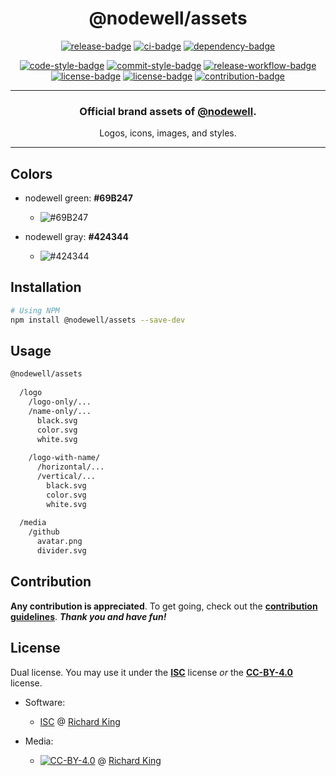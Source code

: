 <h1 align="center">
  @nodewell/assets  
</h1>

<!-- Badges - 1st row -->
<p align="center">
  <!-- NPM badge -->
  <a href="https://www.npmjs.com/package/@nodewell/assets"><img src="https://img.shields.io/npm/v/@nodewell/assets?color=brightgreen&style=flat-square" alt="release-badge"></a>
  <!-- CI badge -->
  <a href="https://github.com/nodewell/assets/actions?query=workflow%3Aci"><img src="https://github.com/nodewell/assets/workflows/ci/badge.svg?style=flat-square" alt="ci-badge"></a>
  <!-- Dependency badge -->
  <a href="https://david-dm.org/nodewell/assets"><img src="https://img.shields.io/badge/dependabot-enabled-brightgreen.svg?style=flat-square" alt="dependency-badge"></a>  
</p>

<!-- Badges - 2nd row -->
<p align="center">
  <!-- Code style badge -->
  <a href="https://standardjs.com"><img src="https://img.shields.io/badge/style-standardjs-f1d300.svg?style=flat-square" alt="code-style-badge"></a>
  <!-- Commit style badge -->
  <a href="https://commitizen.github.io/cz-cli"><img src="https://img.shields.io/badge/commit-commitizen-fe7d37.svg?style=flat-square" alt="commit-style-badge"></a>
  <!-- Release workflow badge -->
  <a href="https://semantic-release.gitbook.io/semantic-release"><img src="https://img.shields.io/badge/release-semantic--release-e10079.svg?style=flat-square" alt="release-workflow-badge"></a>
  <!-- License badge 1 -->
  <a href="https://github.com/nodewell/assets/blob/master/LICENSE.md"><img src="https://img.shields.io/badge/license-ISC-blue.svg?style=flat-square" alt="license-badge"></a>
  <!-- License badge 2 -->
  <a href="https://github.com/nodewell/assets/blob/master/LICENSE.md#creative-commons-attribution-40-international-public-license"><img src="https://img.shields.io/badge/license-CC--BY--4.0-blue.svg?style=flat-square" alt="license-badge"></a>
  <!-- Contribution badge -->
  <a href="https://github.com/nodewell/assets/blob/master/.github/CONTRIBUTING.md"><img src="https://img.shields.io/badge/PRs-welcome-brightgreen.svg?style=flat-square" alt="contribution-badge"></a>
</p>

---

<h3 align="center">
  Official brand assets of <b><a href="https://github.com/nodewell">@nodewell</a></b>.
</h3>

<p align="center">
  Logos, icons, images, and styles.
</p>

---

## Colors

- nodewell green: **#69B247**
  - ![#69B247][color-nodewell-green]
      
- nodewell gray: **#424344**
  - ![#424344][color-nodewell-gray]

## Installation

```bash
# Using NPM
npm install @nodewell/assets --save-dev
```

## Usage

```bash
@nodewell/assets
  
  /logo
    /logo-only/...
    /name-only/...
      black.svg
      color.svg
      white.svg
    
    /logo-with-name/
      /horizontal/...
      /vertical/...
        black.svg
        color.svg
        white.svg
  
  /media
    /github
      avatar.png
      divider.svg
```

## Contribution

**Any contribution is appreciated**. To get going, check out the 
[**contribution guidelines**][url-contrib-doc]. ***Thank you and have fun!***

## License

Dual license. You may use it under the [**ISC**][url-license-isc] license *or* 
the	[**CC-BY-4.0**][url-license-cc4] license.

- Software:
  - [ISC][url-license-doc-isc] @ [Richard King](https://www.richrdkng.com)

- Media:
  - [![CC-BY-4.0][image-cc4]][url-license-doc-cc4] @ [Richard King](https://www.richrdkng.com)


  <!--- References ============================================================================ -->

  <!--- Colors -->
  [color-nodewell-green]: https://img.shields.io/badge/-%2369B247-69B247.svg?style=for-the-badge
  [color-nodewell-gray]:  https://img.shields.io/badge/-%23424344-424344.svg?style=for-the-badge
  
  <!--- Images -->
  [image-cc4]: https://i.creativecommons.org/l/by/4.0/88x31.png

  <!--- URLs -->
  [url-license-doc-isc]: https://github.com/nodewell/assets/blob/master/LICENSE.md#isc-license
  [url-license-doc-cc4]: https://github.com/nodewell/assets/blob/master/LICENSE.md#creative-commons-attribution-40-international-public-license  
  [url-license-isc]:     https://choosealicense.com/licenses/isc/
  [url-license-cc4]:     https://creativecommons.org/licenses/by/4.0/
  [url-contrib-doc]:     https://github.com/nodewell/assets/blob/master/.github/CONTRIBUTING.md
